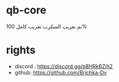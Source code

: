 # qb-core 
تم نعريب السكرب تعريب كامل 100%


# rights
- discord : https://discord.gg/p8HRkBZjh2
- github: https://github.com/Brichka-Dv

